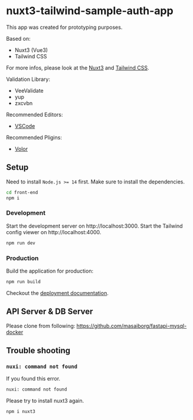 # nuxt3-tailwind-sample-auth-app

This app was created for prototyping purposes.

Based on:
- Nuxt3 (Vue3)
- Tailwind CSS

For more infos, please look at the [Nuxt3](https://v3.nuxtjs.org) and [Tailwind CSS](https://tailwindcss.com).

Validation Library:
- VeeValidate
- yup
- zxcvbn

Recommended Editors:
- [VSCode](https://code.visualstudio.com/)

Recommended Pligins:
- [Volor](https://marketplace.visualstudio.com/items?itemName=johnsoncodehk.volar)

## Setup

Need to install `Node.js >= 14` first.
Make sure to install the dependencies.

```bash
cd front-end
npm i
```

### Development

Start the development server on http://localhost:3000.
Start the Tailwind config viewer on http://localhost:4000.

```bash
npm run dev
```

### Production

Build the application for production:

```bash
npm run build
```

Checkout the [deployment documentation](https://v3.nuxtjs.org/docs/deployment).


## API Server & DB Server

Please clone from following:
https://github.com/masaiborg/fastapi-mysql-docker

## Trouble shooting

### `nuxi: command not found`

If you found this error.

```bash
nuxi: command not found
```

Please try to install nuxt3 again.

```bash
npm i nuxt3
```
